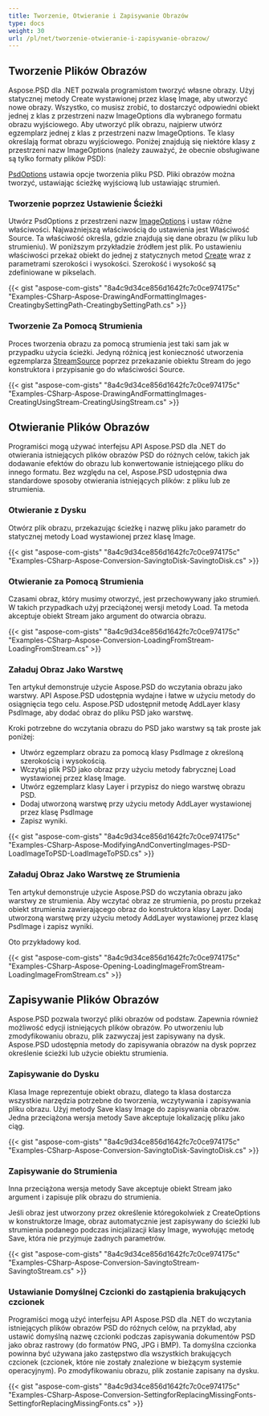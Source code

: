 ```yaml
---
title: Tworzenie, Otwieranie i Zapisywanie Obrazów
type: docs
weight: 30
url: /pl/net/tworzenie-otwieranie-i-zapisywanie-obrazow/
---
```


## **Tworzenie Plików Obrazów**
Aspose.PSD dla .NET pozwala programistom tworzyć własne obrazy. Użyj statycznej metody Create wystawionej przez klasę Image, aby utworzyć nowe obrazy. Wszystko, co musisz zrobić, to dostarczyć odpowiedni obiekt jednej z klas z przestrzeni nazw ImageOptions dla wybranego formatu obrazu wyjściowego. Aby utworzyć plik obrazu, najpierw utwórz egzemplarz jednej z klas z przestrzeni nazw ImageOptions. Te klasy określają format obrazu wyjściowego. Poniżej znajdują się niektóre klasy z przestrzeni nazw ImageOptions (należy zauważyć, że obecnie obsługiwane są tylko formaty plików PSD):

[PsdOptions](https://reference.aspose.com/psd/net/aspose.psd.imageoptions/psdoptions) ustawia opcje tworzenia pliku PSD. Pliki obrazów można tworzyć, ustawiając ścieżkę wyjściową lub ustawiając strumień.
### **Tworzenie poprzez Ustawienie Ścieżki**
Utwórz PsdOptions z przestrzeni nazw [ImageOptions](https://reference.aspose.com/psd/net/aspose.psd.imageoptions) i ustaw różne właściwości. Najważniejszą właściwością do ustawienia jest Właściwość Source. Ta właściwość określa, gdzie znajdują się dane obrazu (w pliku lub strumieniu). W poniższym przykładzie źródłem jest plik. Po ustawieniu właściwości przekaż obiekt do jednej z statycznych metod [Create](https://reference.aspose.com/psd/net/aspose.psd/image/methods/create) wraz z parametrami szerokości i wysokości. Szerokość i wysokość są zdefiniowane w pikselach.


{{< gist "aspose-com-gists" "8a4c9d34ce856d1642fc7c0ce974175c" "Examples-CSharp-Aspose-DrawingAndFormattingImages-CreatingbySettingPath-CreatingbySettingPath.cs" >}}
### **Tworzenie Za Pomocą Strumienia**
Proces tworzenia obrazu za pomocą strumienia jest taki sam jak w przypadku użycia ścieżki. Jedyną różnicą jest konieczność utworzenia egzemplarza [StreamSource](https://reference.aspose.com/psd/net/aspose.psd.sources/streamsource) poprzez przekazanie obiektu Stream do jego konstruktora i przypisanie go do właściwości Source.


{{< gist "aspose-com-gists" "8a4c9d34ce856d1642fc7c0ce974175c" "Examples-CSharp-Aspose-DrawingAndFormattingImages-CreatingUsingStream-CreatingUsingStream.cs" >}}
## **Otwieranie Plików Obrazów**
Programiści mogą używać interfejsu API Aspose.PSD dla .NET do otwierania istniejących plików obrazów PSD do różnych celów, takich jak dodawanie efektów do obrazu lub konwertowanie istniejącego pliku do innego formatu. Bez względu na cel, Aspose.PSD udostępnia dwa standardowe sposoby otwierania istniejących plików: z pliku lub ze strumienia.
### **Otwieranie z Dysku**
Otwórz plik obrazu, przekazując ścieżkę i nazwę pliku jako parametr do statycznej metody Load wystawionej przez klasę Image.


{{< gist "aspose-com-gists" "8a4c9d34ce856d1642fc7c0ce974175c" "Examples-CSharp-Aspose-Conversion-SavingtoDisk-SavingtoDisk.cs" >}}
### **Otwieranie za Pomocą Strumienia**
Czasami obraz, który musimy otworzyć, jest przechowywany jako strumień. W takich przypadkach użyj przeciążonej wersji metody Load. Ta metoda akceptuje obiekt Stream jako argument do otwarcia obrazu.


{{< gist "aspose-com-gists" "8a4c9d34ce856d1642fc7c0ce974175c" "Examples-CSharp-Aspose-Conversion-LoadingFromStream-LoadingFromStream.cs" >}}
### **Załaduj Obraz Jako Warstwę**
Ten artykuł demonstruje użycie Aspose.PSD do wczytania obrazu jako warstwy. API Aspose.PSD udostępnia wydajne i łatwe w użyciu metody do osiągnięcia tego celu. Aspose.PSD udostępnił metodę AddLayer klasy PsdImage, aby dodać obraz do pliku PSD jako warstwę.

Kroki potrzebne do wczytania obrazu do PSD jako warstwy są tak proste jak poniżej:

- Utwórz egzemplarz obrazu za pomocą klasy PsdImage z określoną szerokością i wysokością.
- Wczytaj plik PSD jako obraz przy użyciu metody fabrycznej Load wystawionej przez klasę Image.
- Utwórz egzemplarz klasy Layer i przypisz do niego warstwę obrazu PSD.
- Dodaj utworzoną warstwę przy użyciu metody AddLayer wystawionej przez klasę PsdImage
- Zapisz wyniki.


{{< gist "aspose-com-gists" "8a4c9d34ce856d1642fc7c0ce974175c" "Examples-CSharp-Aspose-ModifyingAndConvertingImages-PSD-LoadImageToPSD-LoadImageToPSD.cs" >}}
### **Załaduj Obraz Jako Warstwę ze Strumienia**
Ten artykuł demonstruje użycie Aspose.PSD do wczytania obrazu jako warstwy ze strumienia. Aby wczytać obraz ze strumienia, po prostu przekaż obiekt strumienia zawierającego obraz do konstruktora klasy Layer. Dodaj utworzoną warstwę przy użyciu metody AddLayer wystawionej przez klasę PsdImage i zapisz wyniki.


Oto przykładowy kod.

{{< gist "aspose-com-gists" "8a4c9d34ce856d1642fc7c0ce974175c" "Examples-CSharp-Aspose-Opening-LoadingImageFromStream-LoadingImageFromStream.cs" >}}
## **Zapisywanie Plików Obrazów**
Aspose.PSD pozwala tworzyć pliki obrazów od podstaw. Zapewnia również możliwość edycji istniejących plików obrazów. Po utworzeniu lub zmodyfikowaniu obrazu, plik zazwyczaj jest zapisywany na dysk. Aspose.PSD udostępnia metody do zapisywania obrazów na dysk poprzez określenie ścieżki lub użycie obiektu strumienia.
### **Zapisywanie do Dysku**
Klasa Image reprezentuje obiekt obrazu, dlatego ta klasa dostarcza wszystkie narzędzia potrzebne do tworzenia, wczytywania i zapisywania pliku obrazu. Użyj metody Save klasy Image do zapisywania obrazów. Jedna przeciążona wersja metody Save akceptuje lokalizację pliku jako ciąg.


{{< gist "aspose-com-gists" "8a4c9d34ce856d1642fc7c0ce974175c" "Examples-CSharp-Aspose-Conversion-SavingtoDisk-SavingtoDisk.cs" >}}
### **Zapisywanie do Strumienia**
Inna przeciążona wersja metody Save akceptuje obiekt Stream jako argument i zapisuje plik obrazu do strumienia.

Jeśli obraz jest utworzony przez określenie któregokolwiek z CreateOptions w konstruktorze Image, obraz automatycznie jest zapisywany do ścieżki lub strumienia podanego podczas inicjalizacji klasy Image, wywołując metodę Save, która nie przyjmuje żadnych parametrów.


{{< gist "aspose-com-gists" "8a4c9d34ce856d1642fc7c0ce974175c" "Examples-CSharp-Aspose-Conversion-SavingtoStream-SavingtoStream.cs" >}}
### **Ustawianie Domyślnej Czcionki do zastąpienia brakujących czcionek**
Programiści mogą użyć interfejsu API Aspose.PSD dla .NET do wczytania istniejących plików obrazów PSD do różnych celów, na przykład, aby ustawić domyślną nazwę czcionki podczas zapisywania dokumentów PSD jako obraz rastrowy (do formatów PNG, JPG i BMP). Ta domyślna czcionka powinna być używana jako zastępstwo dla wszystkich brakujących czcionek (czcionek, które nie zostały znalezione w bieżącym systemie operacyjnym). Po zmodyfikowaniu obrazu, plik zostanie zapisany na dysku.


{{< gist "aspose-com-gists" "8a4c9d34ce856d1642fc7c0ce974175c" "Examples-CSharp-Aspose-Conversion-SettingforReplacingMissingFonts-SettingforReplacingMissingFonts.cs" >}}

